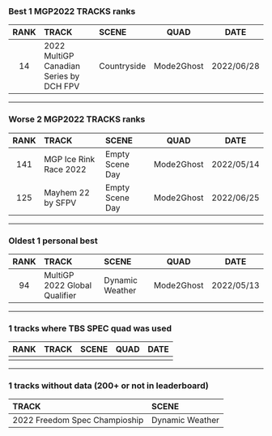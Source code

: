 ### Best 1 MGP2022 TRACKS ranks
|RANK|TRACK|SCENE|QUAD|DATE|
|:---:|:---|:---|:---:|:---:|
|14|2022 MultiGP Canadian Series by DCH FPV|Countryside|Mode2Ghost|2022/06/28|
---
### Worse 2 MGP2022 TRACKS ranks
|RANK|TRACK|SCENE|QUAD|DATE|
|:---:|:---|:---|:---:|:---:|
|141|MGP Ice Rink Race 2022|Empty Scene Day|Mode2Ghost|2022/05/14|
|125|Mayhem 22 by SFPV|Empty Scene Day|Mode2Ghost|2022/06/25|
---
### Oldest 1 personal best
|RANK|TRACK|SCENE|QUAD|DATE|
|:---:|:---|:---|:---:|:---:|
|94|MultiGP 2022 Global Qualifier|Dynamic Weather|Mode2Ghost|2022/05/13|
---
### 1 tracks where TBS SPEC quad was used
|RANK|TRACK|SCENE|QUAD|DATE|
|:---:|:---|:---|:---:|:---:|
||||||
---
### 1 tracks without data (200+ or not in leaderboard)
|TRACK|SCENE|
|:---|:---|
|2022 Freedom Spec Champioship|Dynamic Weather|
